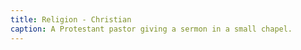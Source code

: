```yaml
---
title: Religion - Christian
caption: A Protestant pastor giving a sermon in a small chapel.
---
```

